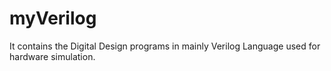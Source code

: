 myVerilog
=========

It contains the Digital Design programs in mainly Verilog Language used for hardware simulation.
